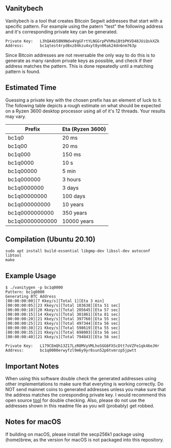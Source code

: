 ## Vanitybech
Vanitybech is a tool that creates Bitcoin Segwit addresses that start with a specific pattern. For example using the patern "test" the following address and it's corresponding private key can be generated.
```
Private Key:   L3hQA4b58N9Ndx4VgGFrtYLNGGrpPVhMa1BtbPKVD48JUiQskXZk
Address:       bc1qtest4ryd8xz84kzu4xyt8yn06ak24dn6nm763p
```

Since Bitcoin addresses are not reversable the only way to do this is to generate as many random private keys as possible, and check if their address matches the pattern. This is done repeatedly until a matching pattern is found.

## Estimated Time
Guessing a private key with the chosen prefix has an element of luck to it. The following table depicts a rough estimate on what should  be expected on a Ryzen 3600 desktop processor using all of it's 12 threads. Your results may vary.

| Prefix      | Eta (Ryzen 3600)|
| ------------- | ---------- |
|bc1q0        	  | 20 ms           |
|bc1q00           | 20 ms           |
|bc1q000          | 150 ms          |
|bc1q0000         | 10 s            |
|bc1q00000        | 5 min           |
|bc1q000000       | 3 hours         |
|bc1q0000000      | 3 days          |
|bc1q00000000     | 100 days        |
|bc1q000000000    | 10 years        |
|bc1q0000000000   | 350 years       |
|bc1q00000000000  | 10000 years     |


## Compilation (Ubuntu 20.10)
```
sudo apt install build-essential libgmp-dev libssl-dev autoconf libtool
make
```

## Example Usage
```
$ ./vanitygen -p bc1q0000
Pattern: bc1q0000
Generating BTC Address
[00:00:00:00][7 Kkey/s][Total 1][Eta 3 min]
[00:00:00:05][23 Kkey/s][Total 103638][Eta 51 sec]
[00:00:00:10][20 Kkey/s][Total 205645][Eta 57 sec]
[00:00:00:15][14 Kkey/s][Total 301861][Eta 81 sec]
[00:00:00:20][21 Kkey/s][Total 397760][Eta 55 sec]
[00:00:00:25][21 Kkey/s][Total 497344][Eta 56 sec]
[00:00:00:30][21 Kkey/s][Total 598619][Eta 55 sec]
[00:00:00:35][21 Kkey/s][Total 698003][Eta 56 sec]
[00:00:00:40][21 Kkey/s][Total 794843][Eta 56 sec]

Private Key:   L179CEmQh13Z17LzR8MVyVMLhoSGG6FXScDtt7oVZFe1qk46eJHr
Address:       bc1q0000erwyfzl9m6y9yr8sun52p6tvmrzp5jpwtt
```

## Important Notes
When using this software double check the generated addresses using other implementations to make sure that everyting is working correctly. Do NOT send mainnet coins to generated addresses unless you make sure that the address matches the coresponding private key. I would recommend this open source [tool](https://segwitaddress.org/bech32/) for double checking. Also, please do not use the addresses shown in this readme file as you will (probably) get robbed.

## Notes for macOS
If building on macOS, please install the secp256k1 package using (home)brew, as the version for macOS is not packaged into this repository.